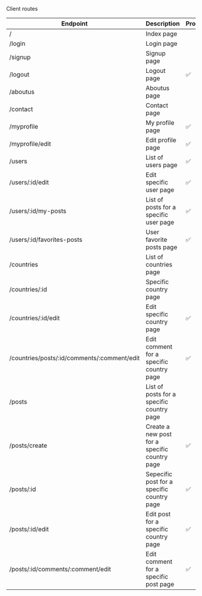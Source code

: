 Client routes

| Endpoint                                          | Description                                    | Protected |
|---------------------------------------------------|------------------------------------------------|-----------|
| /                                                 | Index page                                     |           |
| /login                                            | Login page                                     |           |
| /signup                                           | Signup page                                    |           |
| /logout                                           | Logout page                                    |     ✅    |
| /aboutus                                          | Aboutus page                                   |           |
| /contact                                          | Contact page                                   |           |
| /myprofile                                        | My profile page                                |     ✅    |
| /myprofile/edit                                   | Edit profile page                              |     ✅    |
| /users                                            | List of users page                             |     ✅    |
| /users/:id/edit                                   | Edit specific user page                        |     ✅    |
| /users/:id/my-posts                               | List of posts for a specific user page         |     ✅    |
| /users/:id/favorites-posts                        | User favorite posts page                       |     ✅    |
| /countries                                        | List of countries page                         |            |
| /countries/:id                                    | Specific country page                          |            |
| /countries/:id/edit                               | Edit specific country page                     |     ✅    |
| /countries/posts/:id/comments/:comment/edit       | Edit comment for a specific country page       |     ✅    |
| /posts                                            | List of posts for a specific country page      |            |
| /posts/create                                     | Create a new post for a specific country page  |     ✅    |
| /posts/:id                                        | Sepecific post for a specific country page     |     ✅    |
| /posts/:id/edit                                   | Edit post for a specific country page          |     ✅    |
| /posts/:id/comments/:comment/edit                 | Edit comment for a specific post page          |     ✅    |
